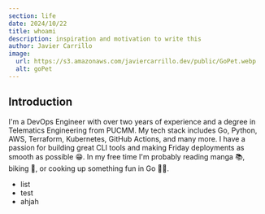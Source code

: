 ```yaml
---
section: life
date: 2024/10/22
title: whoami
description: inspiration and motivation to write this
author: Javier Carrillo
image:
  url: https://s3.amazonaws.com/javiercarrillo.dev/public/GoPet.webp
  alt: goPet   
---
```


## Introduction

I'm a DevOps Engineer with over two years of experience and a degree in Telematics Engineering from PUCMM.
My tech stack includes Go, Python, AWS, Terraform, Kubernetes, GitHub Actions, and  many more. I have a passion
for building great CLI tools and making Friday deployments as smooth as possible 😁. In my free time I'm probably
reading manga 📚, biking 🚴, or cooking up something fun in Go 👨‍🍳.

- list
- test
- ahjah
